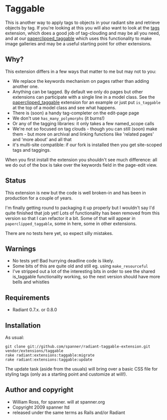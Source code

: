 # Taggable

This is another way to apply tags to objects in your radiant site and retrieve objects by tag. If you're looking at this you will also want to look at the [tags](http://github.com/jomz/radiant-tags-extension/tree) extension, which does a good job of tag-clouding and may be all you need, and at our [paperclipped_taggable](https://github.com/spanner/radiant-paperclipped_taggable-extension) which uses this functionality to make image galleries and may be a useful starting point for other extensions.

## Why?

This extension differs in a few ways that matter to me but may not to you:

* We replace the keywords mechanism on pages rather than adding another one.
* Anything can be tagged. By default we only do pages but other extensions can participate with a single line in a model class. See the [paperclipped_taggable](https://github.com/spanner/radiant-paperclipped_taggable-extension) extension for an example or just put `is_taggable` at the top of a model class and see what happens.
* There is (soon) a handy tag-completer on the edit-page page
* We don't use `has_many_polymorphs` (it burns!)
* Or any of the tagging libraries: it only takes a few named_scope calls
* We're not so focused on tag clouds - though you can still (soon) make them - but more on archival and linking functions like 'related pages' and 'more about' and all that
* it's multi-site compatible: if our fork is installed then you get site-scoped tags and taggings.

When you first install the extension you shouldn't see much difference: all we do out of the box is take over the keywords field in the page-edit view.

## Status 

This extension is new but the code is well broken-in and has been in production for a couple of years.

I'm finally getting round to packaging it up properly but I wouldn't say I'd quite finished that job yet! Lots of functionality has been removed from this version so that I can refactor it a bit. Some of that will appear in `paperclipped_taggable`, some in here, some in other extensions.

There are no tests here yet, so expect silly mistakes.

## Warnings

* No tests yet! Bad hurrying deadline code is likely.
* Some bits of this are quite old and still eg. using `make_resourceful`
* I've stripped out a lot of the interesting bits in order to see the shared is_taggable functionality working, so the next version should have more bells and whistles

## Requirements

* Radiant 0.7.x. or 0.8.0

## Installation

As usual:

	git clone git://github.com/spanner/radiant-taggable-extension.git vendor/extensions/taggable
	rake radiant:extensions:taggable:migrate
	rake radiant:extensions:taggable:update

The update task (aside from the usuals) will bring over a basic CSS file for styling tags (only as a starting point and customize at will!).
	
## Author and copyright

* William Ross, for spanner. will at spanner.org
* Copyright 2009 spanner ltd
* released under the same terms as Rails and/or Radiant